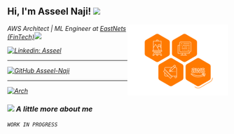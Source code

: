 <h2> Hi, I'm Asseel Naji! <img src="https://media.giphy.com/media/mGcNjsfWAjY5AEZNw6/giphy.gif" width="50"></h2>
<img align='right' src="/assets/aws.gif" width="230">
<p><em>AWS Architect | ML Engineer at <a href="https://eastnets.com">EastNets (FinTech)</a><img src="https://media.giphy.com/media/fYSnHlufseco8Fh93Z/giphy.gif" width="30">
 </br>
<!--   Developer Consultant at <a href="https://www.thoughtworks.com"x</a><img src="https://media.giphy.com/media/WUlplcMpOCEmTGBtBW/giphy.gif" width="30"> 
</em></p> -->

[![Linkedin: Asseel](https://img.shields.io/badge/-Asseel-blue?style==flat-square&logo=Linkedin&logoColor=white&link=https://www.linkedin.com/in/asseel/)](https://www.linkedin.com/in/asseel/)

---

[![GitHub Asseel-Naji](https://img.shields.io/github/followers/asseel-naji?label=follow&style=flat-square)](https://github.com/asseel-naji)

<!-- [![Top Langs](https://github-readme-stats.vercel.app/api/top-langs/?username=asseel-naji&hide_progress=true)](https://github.com/asseel-naji/github-readme-stats) -->
---

[![Arch](https://img.shields.io/badge/Arch%20Linux-1793D1?logo=arch-linux&logoColor=fff&style=flat-square)](https://aur.archlinux.org/account/anaji)

### <img src="https://media.giphy.com/media/VgCDAzcKvsR6OM0uWg/giphy.gif" width="50"> A little more about me  

```WORK IN PROGRESS```
